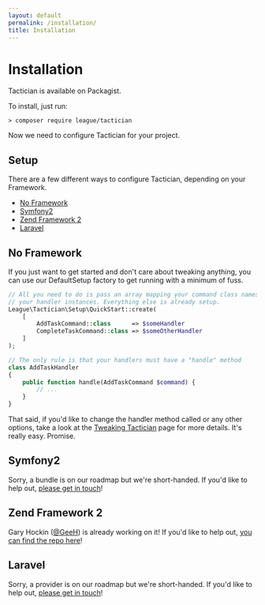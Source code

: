 ```yaml
---
layout: default
permalink: /installation/
title: Installation
---
```


# Installation

Tactician is available on Packagist.

To install, just run:

    > composer require league/tactician

Now we need to configure Tactician for your project.

## Setup
There are a few different ways to configure Tactician, depending on your Framework.

- [No Framework](#no-framework)
- [Symfony2](#symfony2)
- [Zend Framework 2](#zend-framework-2)
- [Laravel](#laravel)

## No Framework

If you just want to get started and don't care about tweaking anything, you can use our DefaultSetup factory to get running with a minimum of fuss.

~~~ php
// All you need to do is pass an array mapping your command class names to
// your handler instances. Everything else is already setup.
League\Tactician\Setup\QuickStart::create(
    [
        AddTaskCommand::class      => $someHandler
        CompleteTaskCommand::class => $someOtherHandler
    ]
);

// The only rule is that your handlers must have a "handle" method
class AddTaskHandler
{
    public function handle(AddTaskCommand $command) {
        // ...
    }
}
~~~

That said, if you'd like to change the handler method called or any other options, take a look at the [Tweaking Tactician](/tweaking-tactician) page for more details. It's really easy. Promise.

## Symfony2
Sorry, a bundle is on our roadmap but we're short-handed. If you'd like to help out, [please get in touch](https://github.com/thephpleague/tactician/issues)!

## Zend Framework 2
Gary Hockin ([@GeeH](https://twitter.com/GeeH)) is already working on it! If you'd like to help out, [you can find the repo here](https://github.com/GeeH/TacticianModule)!

## Laravel
Sorry, a provider is on our roadmap but we're short-handed. If you'd like to help out, [please get in touch](https://github.com/thephpleague/tactician/issues)!
